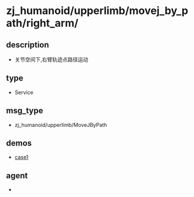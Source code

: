 ﻿
# zj_humanoid/upperlimb/movej_by_path/right_arm/

## description
- 关节空间下,右臂轨迹点路径运动


## type
- Service

## msg_type
- zj_humanoid/upperlimb/MoveJByPath

## demos
- [case1](./case1.yaml)


## agent
- 


